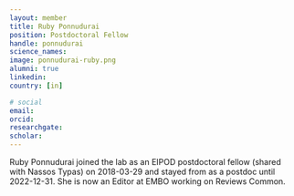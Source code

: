 ```yaml
---
layout: member
title: Ruby Ponnudurai
position: Postdoctoral Fellow
handle: ponnudurai
science_names:
image: ponnudurai-ruby.png
alumni: true
linkedin:
country: [in]

# social
email:
orcid:
researchgate:
scholar:
---
```


Ruby Ponnudurai joined the lab as an EIPOD postdoctoral fellow (shared with Nassos Typas) on 2018-03-29 and stayed from as a postdoc until 2022-12-31. She is now an Editor at EMBO working on Reviews Common.
